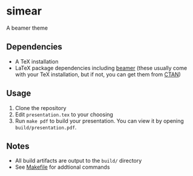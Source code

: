 # simear

A beamer theme

## Dependencies

- A TeX installation
- LaTeX package dependencies including [beamer](https://github.com/josephwright/beamer) (these usually come with your TeX installation, but if not, you can get them from [CTAN](https://ctan.org/))

## Usage

1. Clone the repository
2. Edit `presentation.tex` to your choosing
3. Run `make pdf` to build your presentation. You can view it by opening `build/presentation.pdf`.

## Notes

- All build artifacts are output to the `build/` directory
- See [Makefile](Makefile) for addtional commands

